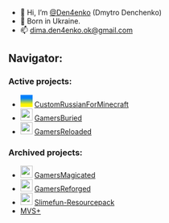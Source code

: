 - 👋 Hi, I’m [@Den4enko](https://github.com/Den4enko) (Dmytro Denchenko)
- 👀 Born in Ukraine.
- 📫 [dima.den4enko.ok@gmail.com](mailto://dima.den4enko.ok@gmail.com)

## Navigator:
### Active projects:
- <img src="https://raw.githubusercontent.com/Den4enko/CustomRussianForMinecraft/1.19.3/pack.png" width="24" height="24"> [CustomRussianForMinecraft](/CustomRussianForMinecraft)
- <img src="https://raw.githubusercontent.com/Den4enko/GamersBuried/1.19.2/release/GamersBuried.png" width="24" height="24"> [GamersBuried](/GamersBuried)
- <img src="https://raw.githubusercontent.com/Den4enko/GamersReloaded/1.18.2/release/GamersReloaded.png" width="24" height="24"> [GamersReloaded](/GamersReloaded)

### Archived projects:
- <img src="https://raw.githubusercontent.com/Den4enko/GamersMagicated/1.18.2/release/GamersMagicated.png" width="24" height="24"> [GamersMagicated](/GamersMagicated)
- <img src="https://raw.githubusercontent.com/Den4enko/GamersReforged/1.18.2/release/GamersReforged.png" width="24" height="24"> [GamersReforged](/GamersReforged)
- <img src="https://raw.githubusercontent.com/Den4enko/Slimefun-Resourcepack/main/textures/pack.png" width="24" height="24"> [Slimefun-Resourcepack](/Slimefun-Resourcepack)
- [MVS+](https://mvsplus.github.io)
